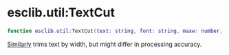 # esclib.util:TextCut

```lua
function esclib.util:TextCut(text: string, font: string, maxw: number, add_symbol: string)
```

[Similarly](esclib.util-textcut.md) trims text by width, but might differ in processing accuracy.
